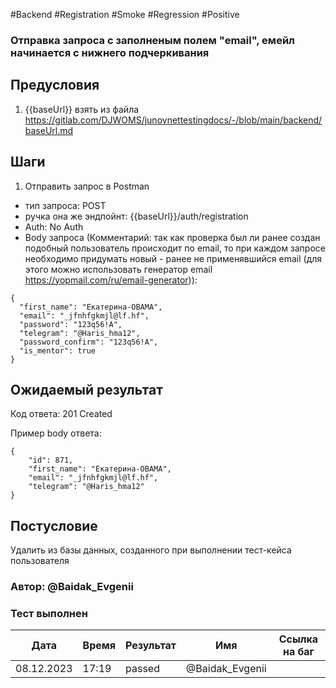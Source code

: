 #Backend #Registration #Smoke #Regression #Positive

### Отправка запроса с заполненым полем "email", емейл начинается с нижнего подчеркивания

## Предусловия

1. {{baseUrl}} взять из файла https://gitlab.com/DJWOMS/junovnettestingdocs/-/blob/main/backend/baseUrl.md

## Шаги

1. Отправить запрос в Postman
- тип запроса: POST
- ручка она же эндпойнт: {{baseUrl}}/auth/registration
- Auth: No Auth
- Body запроса (Комментарий: так как проверка был ли ранее создан подобный пользователь происходит по email, то при каждом запросе необходимо придумать новый - ранее не применявшийся email (для этого можно использовать генератор email https://yopmail.com/ru/email-generator)): 
```
{
  "first_name": "Екатерина-OBAMA",
  "email": "_jfnhfgkmjl@lf.hf",
  "password": "123q56!A",
  "telegram": "@Haris_hma12",
  "password_confirm": "123q56!A",
  "is_mentor": true
}
```
## Ожидаемый результат

Код ответа: 201 Created

Пример body ответа:
```
{
    "id": 871,
    "first_name": "Екатерина-OBAMA",
    "email": "_jfnhfgkmjl@lf.hf",
    "telegram": "@Haris_hma12"
}
```

## Постусловие

Удалить из базы данных, созданного при выполнении тест-кейса пользователя 

### Автор: @Baidak_Evgenii

### Тест выполнен
|     Дата    | Время | Результат   |   Имя  | Cсылка на баг  |
|     ---     |  ---  |    ---      |   ---  |      ---       |
|  08.12.2023 | 17:19 |   passed    | @Baidak_Evgenii |       |